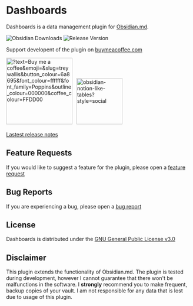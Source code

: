 # Dashboards

Dashboards is a data management plugin for [Obsidian.md](https://obsidian.md/).

![Obsidian Downloads](https://img.shields.io/badge/dynamic/json?logo=obsidian&color=%23483699&label=downloads&query=%24%5B%22notion-like-tables%22%5D.downloads&url=https%3A%2F%2Fraw.githubusercontent.com%2Fobsidianmd%2Fobsidian-releases%2Fmaster%2Fcommunity-plugin-stats.json) ![Release Version](https://img.shields.io/github/v/release/trey-wallis/obsidian-notion-like-tables)

Support developent of the plugin on [buymeacoffee.com](https://www.buymeacoffee.com/treywallis)

<a href="https://buymeacoffee.com/treywallis" target="_blank" rel="noopener">
<img width="180px" src="https://img.buymeacoffee.com/button-api/?text=Buy me a coffee&amp;emoji=&amp;slug=treywallis&amp;button_colour=6a8695&amp;font_colour=ffffff&amp;font_family=Poppins&amp;outline_colour=000000&amp;coffee_colour=FFDD00" referrerpolicy="no-referrer" alt="?text=Buy me a coffee&amp;emoji=&amp;slug=treywallis&amp;button_colour=6a8695&amp;font_colour=ffffff&amp;font_family=Poppins&amp;outline_colour=000000&amp;coffee_colour=FFDD00"></a>

<a href="https://github.com/trey-wallis/obsidian-notion-like-tables" target="_blank" rel="noopener">
<img width="125" style="padding:7px 7px 5px" src="https://img.shields.io/github/stars/trey-wallis/obsidian-notion-like-tables?style=social" referrerpolicy="no-referrer" alt="obsidian-notion-like-tables?style=social"></a>

[Lastest release notes](https://github.com/trey-wallis/obsidian-notion-like-tables/releases/tag/6.18.0)

## Feature Requests

If you would like to suggest a feature for the plugin, please open a [feature request](https://github.com/trey-wallis/obsidian-notion-like-tables/issues/new/choose)

## Bug Reports

If you are experiencing a bug, please open a [bug report](https://github.com/trey-wallis/obsidian-notion-like-tables/issues/new/choose)

## License

Dashboards is distributed under the [GNU General Public License v3.0](https://github.com/trey-wallis/obsidian-notion-like-tables/blob/master/LICENSE)

## Disclaimer

This plugin extends the functionality of Obsidian.md. The plugin is tested during development, however I cannot guarantee that there won't be malfunctions in the software. I **strongly** recommend you to make frequent, backup copies of your vault. I am not responsible for any data that is lost due to usage of this plugin.
